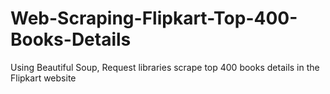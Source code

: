 # Web-Scraping-Flipkart-Top-400-Books-Details
Using Beautiful Soup, Request libraries scrape top 400 books details in the Flipkart website
